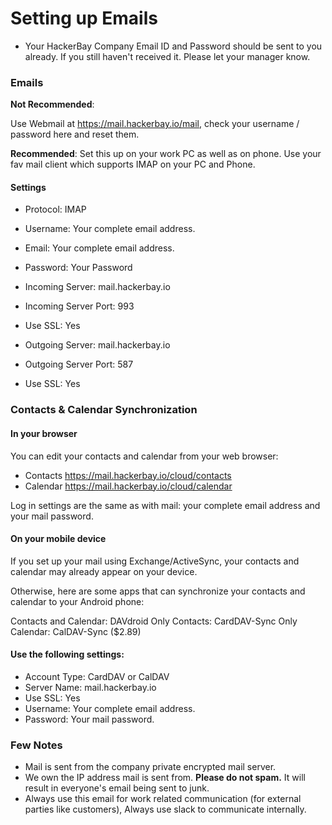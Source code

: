# Setting up Emails

- Your HackerBay Company Email ID and Password should be sent to you already. If you still haven't received it. Please let your manager know. 


### Emails

**Not Recommended**:

Use Webmail at https://mail.hackerbay.io/mail, check your username / password here and reset them. 

**Recommended**: Set this up on your work PC as well as on phone. Use your fav mail client which supports IMAP on your PC and Phone. 

#### Settings

- Protocol: IMAP
- Username: Your complete email address.
- Email: Your complete email address.
- Password: Your Password

- Incoming Server: mail.hackerbay.io
- Incoming Server Port: 993
- Use SSL: Yes

- Outgoing Server: mail.hackerbay.io
- Outgoing Server Port: 587
- Use SSL: Yes



### Contacts & Calendar Synchronization


#### In your browser

You can edit your contacts and calendar from your web browser: 
- Contacts 	https://mail.hackerbay.io/cloud/contacts
- Calendar 	https://mail.hackerbay.io/cloud/calendar

Log in settings are the same as with mail: your complete email address and your mail password.


#### On your mobile device

If you set up your mail using Exchange/ActiveSync, your contacts and calendar may already appear on your device.

Otherwise, here are some apps that can synchronize your contacts and calendar to your Android phone: 

Contacts and Calendar: DAVdroid
Only Contacts: CardDAV-Sync
Only Calendar: CalDAV-Sync ($2.89)

#### Use the following settings:

- Account Type: CardDAV or CalDAV
- Server Name: 	mail.hackerbay.io
- Use SSL:  	Yes
- Username: 	Your complete email address.
- Password:	Your mail password.

### Few Notes

- Mail is sent from the company private encrypted mail server. 
- We own the IP address mail is sent from. **Please do not spam.** It will result in everyone's email being sent to junk.
- Always use this email for work related communication (for external parties like customers), Always use slack to communicate internally. 

